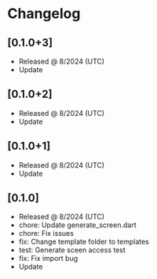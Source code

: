 # Changelog

## [0.1.0+3]

- Released @ 8/2024 (UTC)
- Update

## [0.1.0+2]

- Released @ 8/2024 (UTC)
- Update

## [0.1.0+1]

- Released @ 8/2024 (UTC)
- Update

## [0.1.0]

- Released @ 8/2024 (UTC)
- chore: Update generate_screen.dart
- chore: Fix issues
- fix: Change template folder to templates
- test: Generate sceen access test
- fix: Fix import bug
- Update
